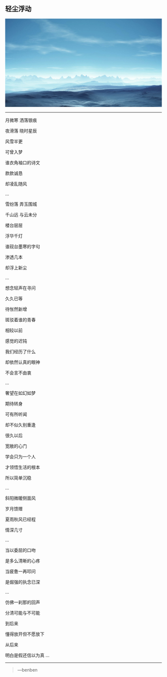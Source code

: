 轻尘浮动
---
![](/assets/338304-106.jpg)

---
月微寒 洒落银痕

夜滑落 晓时星辰

风雪半更

可曾入梦

谁衣角袖口的诗文

款款诚恳

却凌乱随风

...

雪纷落 弄玉围城

千山远 与云未分

楼台层层

浮华千灯

谁砚台墨寒的字句

渗透几本

却浮上新尘

...

想念轻声在寻问

久久已等

待怅然新增

斑驳着谁的青春

相较以前

感觉的迟钝

我们经历了什么

却依然认真的眼神

不会言不由衷

...

奢望在如幻如梦

期待转身

可有所听闻

却不似久别重逢

很久以后

宽敞的心门

学会只为一个人

才领悟生活的根本

所以简单沉稳

...

斜阳微暖侧面风

岁月馈赠

夏雨秋风已经程

情深几寸

...

当以委屈的口吻

是多么清晰的心疼

当疲惫一再叩问

是倔强的执念已深

...

仿佛一刹那的回声

分清可能与不可能

到后来

懂得放开但不愿放下

从后来

明白是假还信以为真
...

---

>—benben